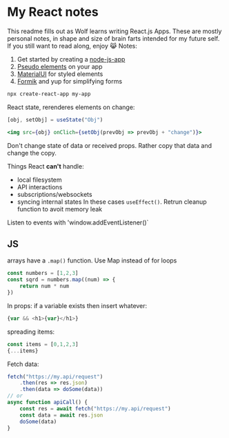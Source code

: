 # My React notes

This readme fills out as Wolf learns writing React.js Apps.
These are mostly personal notes, in shape and size of brain farts intended for my future self. If you still want to read along, enjoy 😹
Notes:

1. Get started by creating a [node-js-app](https://create-react-app.dev/)
2. [Pseudo elements](https://developer.mozilla.org/en-US/docs/Web/CSS/Pseudo-elements) on your app
3. [MaterialUI](https://mui.com/getting-started/installation/) for styled elements
4. [Formik](https://formik.org/docs/overview) and yup for simplifying forms 

```bash
npx create-react-app my-app
```

React state, rerenderes elements on change:
```jsx
[obj, setObj] = useState("Obj")

<img src={obj} onClich={setObj(prevObj => prevObj + "change")}>
```
Don't change state of data or received props. Rather copy that data and change the copy.

Things React __**can't**__ handle:
 - local filesystem
 - API interactions
 - subscriptions/websockets
 - syncing internal states
In these cases `useEffect()`. Retrun cleanup function to avoit memory leak

Listen to events with 'window.addEventListener()`


## JS

arrays have a `.map()` function. Use Map instead of for loops
```js
const numbers = [1,2,3]
const sqrd = numbers.map((num) => {
    return num * num
})
```

In props:
if a variable exists then insert whatever:
```js
{var && <h1>{var}</h1>}
```
 
 spreading items:
 ```js
 const items = [0,1,2,3]
 {...items}
 ```
 

Fetch data:
```js
fetch("https://my.api/request")
    .then(res => res.json)
    .then(data => doSome(data))
// or
async function apiCall() {
    const res = await fetch("https://my.api/request")
    const data = await res.json
    doSome(data)
}
```
